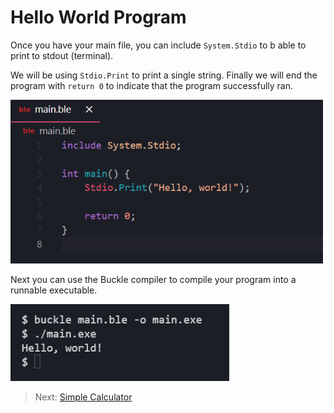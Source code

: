 # Hello World Program

Once you have your main file, you can include `System.Stdio` to b able to print to stdout (terminal).

We will be using `Stdio.Print` to print a single string. Finally we will end the program with `return 0` to indicate
that the program successfully ran.

<img src="../img/helloworld.png" alt="belte" width="500"/>

Next you can use the Buckle compiler to compile your program into a runnable executable.

<img src="../img/run_hello.png" alt="belte" width="350"/>

> Next: [Simple Calculator](Calculator.md)
